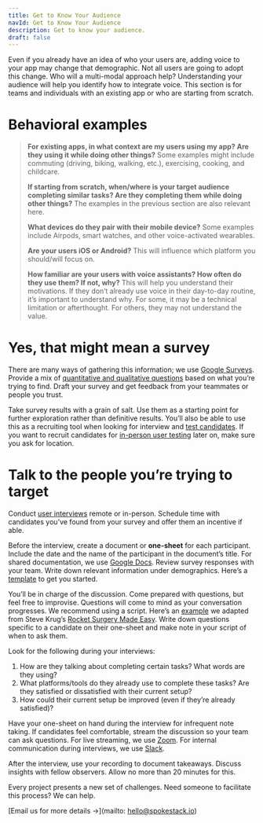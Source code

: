 ```yaml
---
title: Get to Know Your Audience
navId: Get to Know Your Audience
description: Get to know your audience.
draft: false
---
```


Even if you already have an idea of who your users are, adding voice to your app may change that demographic. Not all users are going to adopt this change. Who will a multi-modal approach help? Understanding your audience will help you identify how to integrate voice. This section is for teams and individuals with an existing app or who are starting from scratch.

# **Behavioral examples**

> **For existing apps, in what context are my users using my app? Are they using it while doing other things?**
> Some examples might include commuting (driving, biking, walking, etc.), exercising, cooking, and childcare.
>
> **If starting from scratch, when/where is your target audience completing similar tasks? Are they completing them while doing other things?**
> The examples in the previous section are also relevant here.
>
> **What devices do they pair with their mobile device?**
> Some examples include Airpods, smart watches, and other voice-activated wearables.
>
> **Are your users iOS or Android?**
> This will influence which platform you should/will focus on.
>
> **How familiar are your users with voice assistants? How often do they use them? If not, why?**
> This will help you understand their motivations. If they don’t already use voice in their day-to-day routine, it’s important to understand why. For some, it may be a technical limitation or afterthought. For others, they may not understand the value.

# **Yes, that might mean a survey**

There are many ways of gathering this information; we use [Google Surveys](https://surveys.google.com/warm-welcome?dest=%2Fyour-surveys%3Fcategory%3Dexample). Provide a mix of [quantitative and qualitative questions](https://www.nngroup.com/articles/qualitative-surveys/) based on what you’re trying to find. Draft your survey and get feedback from your teammates or people you trust.

Take survey results with a grain of salt. Use them as a starting point for further exploration rather than definitive results. You’ll also be able to use this as a recruiting tool when looking for interview and [test candidates](/docs/Design/test-with-real-people). If you want to recruit candidates for [in-person user testing](/docs/Design/test-with-real-people) later on, make sure you ask for location.

# **Talk to the people you’re trying to target**

Conduct [user interviews](https://www.nngroup.com/articles/user-interviews/) remote or in-person. Schedule time with candidates you’ve found from your survey and offer them an incentive if able.

Before the interview, create a document or **one-sheet** for each participant. Include the date and the name of the participant in the document’s title. For shared documentation, we use [Google Docs](https://www.google.com/docs/about/). Review survey responses with your team. Write down relevant information under demographics. Here’s a [template](https://docs.google.com/document/d/15YtXuLhlOKrNa6m9ElFBuG-O2ppCc4obVlivl4Dhqfk/edit?usp=sharing) to get you started.

You’ll be in charge of the discussion. Come prepared with questions, but feel free to improvise. Questions will come to mind as your conversation progresses. We recommend using a script. Here’s an [example](https://docs.google.com/document/d/1KdaeVRv1nlvMvZTMyglkvuv8EG8z6Lcv8Ca9-oLUkjY/edit?usp=sharing) we adapted from Steve Krug’s [Rocket Surgery Made Easy](https://www.amazon.com/Rocket-Surgery-Made-Easy-Yourself/dp/0321657292). Write down questions specific to a candidate on their one-sheet and make note in your script of when to ask them.

Look for the following during your interviews:

1. How are they talking about completing certain tasks? What words are they using?
2. What platforms/tools do they already use to complete these tasks? Are they satisfied or dissatisfied with their current setup?
3. How could their current setup be improved (even if they’re already satisfied)?

Have your one-sheet on hand during the interview for infrequent note taking. If candidates feel comfortable, stream the discussion so your team can ask questions. For live streaming, we use [Zoom](https://zoom.us/). For internal communication during interviews, we use [Slack](https://slack.com/).

After the interview, use your recording to document takeaways. Discuss insights with fellow observers. Allow no more than 20 minutes for this.

Every project presents a new set of challenges. Need someone to facilitate this process? We can help.

[Email us for more details →](mailto: hello@spokestack.io)
